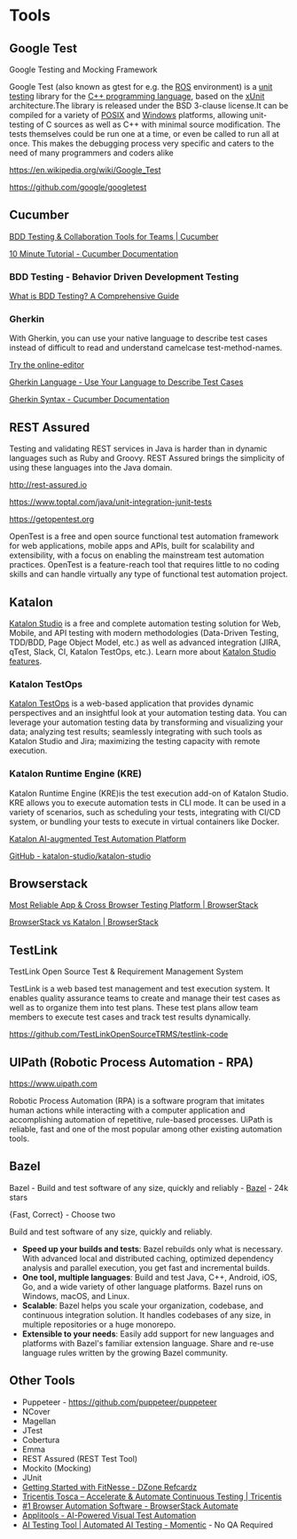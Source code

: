 # Tools

## Google Test

Google Testing and Mocking Framework

Google Test (also known as gtest for e.g. the [ROS](https://en.wikipedia.org/wiki/Robot_Operating_System) environment) is a [unit testing](https://en.wikipedia.org/wiki/Unit_testing) library for the [C++ programming language](https://en.wikipedia.org/wiki/C%2B%2B), based on the [xUnit](https://en.wikipedia.org/wiki/XUnit) architecture.The library is released under the BSD 3-clause license.It can be compiled for a variety of [POSIX](https://en.wikipedia.org/wiki/POSIX) and [Windows](https://en.wikipedia.org/wiki/Microsoft_Windows) platforms, allowing unit-testing of C sources as well as C++ with minimal source modification. The tests themselves could be run one at a time, or even be called to run all at once. This makes the debugging process very specific and caters to the need of many programmers and coders alike

https://en.wikipedia.org/wiki/Google_Test

https://github.com/google/googletest

## Cucumber

[BDD Testing & Collaboration Tools for Teams | Cucumber](https://cucumber.io)

[10 Minute Tutorial - Cucumber Documentation](https://cucumber.io/docs/guides/10-minute-tutorial/)

### BDD Testing - Behavior Driven Development Testing

[What is BDD Testing? A Comprehensive Guide](https://katalon.com/resources-center/blog/bdd-testing)

### Gherkin

With Gherkin, you can use your native language to describe test cases instead of difficult to read and understand camelcase test-method-names.

[Try the online-editor](https://specflow.org/tools/online-gherkin-editor/)

[Gherkin Language - Use Your Language to Describe Test Cases](https://specflow.org/learn/gherkin/)

[Gherkin Syntax - Cucumber Documentation](https://cucumber.io/docs/gherkin/)

## REST Assured

Testing and validating REST services in Java is harder than in dynamic languages such as Ruby and Groovy. REST Assured brings the simplicity of using these languages into the Java domain.

http://rest-assured.io

https://www.toptal.com/java/unit-integration-junit-tests

https://getopentest.org

OpenTest is a free and open source functional test automation framework for web applications, mobile apps and APIs, built for scalability and extensibility, with a focus on enabling the mainstream test automation practices. OpenTest is a feature-reach tool that requires little to no coding skills and can handle virtually any type of functional test automation project.

## Katalon

[Katalon Studio](https://www.katalon.com) is a free and complete automation testing solution for Web, Mobile, and API testing with modern methodologies (Data-Driven Testing, TDD/BDD, Page Object Model, etc.) as well as advanced integration (JIRA, qTest, Slack, CI, Katalon TestOps, etc.). Learn more about [Katalon Studio features](https://www.katalon.com/features/).

### Katalon TestOps

[Katalon TestOps](https://analytics.katalon.com) is a web-based application that provides dynamic perspectives and an insightful look at your automation testing data. You can leverage your automation testing data by transforming and visualizing your data; analyzing test results; seamlessly integrating with such tools as Katalon Studio and Jira; maximizing the testing capacity with remote execution.

### Katalon Runtime Engine (KRE)

Katalon Runtime Engine (KRE)is the test execution add-on of Katalon Studio. KRE allows you to execute automation tests in CLI mode. It can be used in a variety of scenarios, such as scheduling your tests, integrating with CI/CD system, or bundling your tests to execute in virtual containers like Docker.

[Katalon AI-augmented Test Automation Platform](https://www.katalon.com)

[GitHub - katalon-studio/katalon-studio](https://github.com/katalon-studio/katalon-studio)

## Browserstack

[Most Reliable App & Cross Browser Testing Platform | BrowserStack](https://www.browserstack.com/)

[BrowserStack vs Katalon | BrowserStack](https://www.browserstack.com/dg/browserstack-vs-katalon-dg)

## TestLink

TestLink Open Source Test & Requirement Management System

TestLink is a web based test management and test execution system. It enables quality assurance teams to create and manage their test cases as well as to organize them into test plans. These test plans allow team members to execute test cases and track test results dynamically.

https://github.com/TestLinkOpenSourceTRMS/testlink-code

## UIPath (Robotic Process Automation - RPA)

https://www.uipath.com

Robotic Process Automation (RPA) is a software program that imitates human actions while interacting with a computer application and accomplishing automation of repetitive, rule-based processes. UiPath is reliable, fast and one of the most popular among other existing automation tools.

## Bazel

Bazel - Build and test software of any size, quickly and reliably - [Bazel](https://www.bazel.build) - 24k stars

{Fast, Correct} - Choose two

Build and test software of any size, quickly and reliably.

- **Speed up your builds and tests**: Bazel rebuilds only what is necessary. With advanced local and distributed caching, optimized dependency analysis and parallel execution, you get fast and incremental builds.
- **One tool, multiple languages**: Build and test Java, C++, Android, iOS, Go, and a wide variety of other language platforms. Bazel runs on Windows, macOS, and Linux.
- **Scalable**: Bazel helps you scale your organization, codebase, and continuous integration solution. It handles codebases of any size, in multiple repositories or a huge monorepo.
- **Extensible to your needs**: Easily add support for new languages and platforms with Bazel's familiar extension language. Share and re-use language rules written by the growing Bazel community.

## Other Tools

- Puppeteer - https://github.com/puppeteer/puppeteer
- NCover
- Magellan
- JTest
- Cobertura
- Emma
- REST Assured (REST Test Tool)
- Mockito (Mocking)
- JUnit
- [Getting Started with FitNesse - DZone Refcardz](https://dzone.com/refcardz/getting-started-fitnesse)
- [Tricentis Tosca – Accelerate & Automate Continuous Testing | Tricentis](https://www.tricentis.com/products/automate-continuous-testing-tosca)
- [#1 Browser Automation Software - BrowserStack Automate](https://www.browserstack.com/dg/playwright-automation-testing)
- [Applitools - AI-Powered Visual Test Automation](https://applitools.com/)
- [AI Testing Tool | Automated AI Testing - Momentic](https://momentic.ai/) - No QA Required
